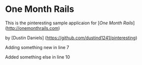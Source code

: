 # One Month Rails

This is the pinteresting sample applicaion for
[*One Month Rails*] (http://onemonthrails.com)

by [Dustin Daniels] (https://github.com/dustind1241/pinteresting)

Adding something new in line 7

Added something else in line 10